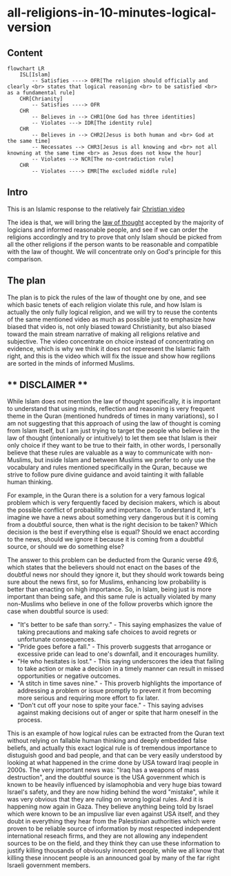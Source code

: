# all-religions-in-10-minutes-logical-version

## Content

```mermaid
flowchart LR
    ISL[Islam]
        -- Satisfies ----> OFR[The religion should officially and clearly <br> states that logical reasoning <br> to be satisfied <br> as a fundamental rule]
    CHR[Chrianity]
        -- Satisfies ----> OFR
    CHR
        -- Believes in --> CHR1[One God has three identities]
        -- Violates ---> IDR[The identity rule]
    CHR
        -- Believes in --> CHR2[Jesus is both human and <br> God at the same time]
        -- Necessates --> CHR3[Jesus is all knowing and <br> not all knowning at the same time <br> as Jesus does not know the hour]
        -- Violates --> NCR[The no-contradiction rule]
    CHR
        -- Violates ----> EMR[The excluded middle rule]
```

## Intro
This is an Islamic response to the relatively fair [Christian video](https://www.youtube.com/watch?v=FTDXlIw8i20)

The idea is that, we will bring the [law of thought](https://en.wikipedia.org/wiki/Law_of_thought) accepted by the majority of logicians and informed reasonable people, and see if we can order the religions accordingly and try to prove that only Islam should be picked from all the other religions if the person wants to be reasonable and compatible with the law of thought. We will concentrate only on God's principle for this comparison.


## The plan

The plan is to pick the rules of the law of thought one by one, and see which basic tenets of each religion violate this rule, and how Islam is actually the only fully logical religion, and we will try to reuse the contents of the same mentioned video as much as possible just to emphasize how biased that video is, not only biased toward Christianity, but also biased toward the main stream narrative of making all religions relative and subjective. The video concentrate on choice instead of concentrating on evidence, which is why we think it does not reperesent the Islamic faith right, and this is the video which will fix the issue and show how regilions are sorted in the minds of informed Muslims.


## ** DISCLAIMER **

While Islam does not mention the law of thought specifically, it is important to understand that using minds, reflection and reasoning is very frequent theme in the Quran (mentioned hundreds of times in many variations), so I am not suggesting that this approach of using the law of thought is coming from Islam itself, but I am just trying to target the people who believe in the law of thought (intenionally or intuitively) to let them see that Islam is their only choice if they want to be true to their faith, in other words, I personally believe that these rules are valuable as a way to communicate with non-Muslims, but inside Islam and between Muslims we prefer to only use the vocabulary and rules mentioned specifically in the Quran, because we strive to follow pure divine guidance and avoid tainting it with fallable human thinking.

For example, in the Quran there is a solution for a very famous logical problem which is very ferquently faced by decision makers, which is about the possible conflict of probability and importance. To understand it, let's imagine we have a news about something very dangerous but it is coming from a doubtful source, then what is the right decision to be taken? Which decision is the best if everything else is equal? Should we enact according to the news, should we ignore it because it is coming from a doubtful source, or should we do something else?

The answer to this problem can be deducted from the Quranic verse 49:6, which states that the believers should not enact on the bases of the doubtful news nor should they ignore it, but they should work towards being sure about the news first, so for Muslims, enhancing low probability is better than enacting on high importance. So, in Islam, being just is more important than being safe, and this same rule is actually violated by many non-Muslims who believe in one of the follow proverbs which ignore the case when doubtful source is used: 

- "It's better to be safe than sorry." - This saying emphasizes the value of taking precautions and making safe choices to avoid regrets or unfortunate consequences.
- "Pride goes before a fall." - This proverb suggests that arrogance or excessive pride can lead to one's downfall, and it encourages humility.
- "He who hesitates is lost." - This saying underscores the idea that failing to take action or make a decision in a timely manner can result in missed opportunities or negative outcomes.
- "A stitch in time saves nine." - This proverb highlights the importance of addressing a problem or issue promptly to prevent it from becoming more serious and requiring more effort to fix later.
- "Don't cut off your nose to spite your face." - This saying advises against making decisions out of anger or spite that harm oneself in the process.

This is an example of how logical rules can be extracted from the Quran text without relying on fallable human thinking and deeply embedded false beliefs, and actually this exact logical rule is of tremendous importance to distuguish good and bad people, and that can be very easily understood by looking at what happened in the crime done by USA toward Iraqi people in 2000s. The very important news was: "Iraq has a weapons of mass destruction", and the doubtful source is the USA government which is known to be heavily influenced by islamophobia and very huge bias toward Israel's safety, and they are now hiding behind the word "mistake", while it was very obvious that they are ruling on wrong logical rules. And it is happening now again in Gaza. They believe anything being told by Israel which were known to be an impuslive liar even against USA itself, and they doubt in everything they hear from the Palestinian authorities which were proven to be reliable source of information by most respected independent international reseach firms, and they are not allowing any independent sources to be on the field, and they think they can use these information to justify killing thousands of obviously innocent people, while we all know that killing these innocent people is an announced goal by many of the far right Israeli government members.


